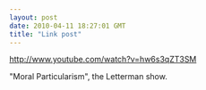 ```yaml
---
layout: post
date: 2010-04-11 18:27:01 GMT
title: "Link post"
---
```

<http://www.youtube.com/watch?v=hw6s3qZT3SM>

"Moral Particularism", the Letterman show.
